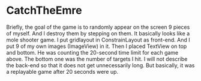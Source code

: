 # CatchTheEmre

Briefly, the goal of the game is to randomly appear on the screen 9 pieces of myself. And I destroy them by stepping on them. It basically looks like a mole shooter game. I put gridlayout in ConstrainLayout as front-end. And I put 9 of my own images (ImageView) in it. Then I placed TextView on top and bottom. He was counting the 20-second time limit for each game above. The bottom one was the number of targets I hit. I will not describe the back-end so that it does not get unnecessarily long. But basically, it was a replayable game after 20 seconds were up.

